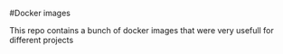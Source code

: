 #Docker images

This repo contains a bunch of docker images that were very usefull for different projects


